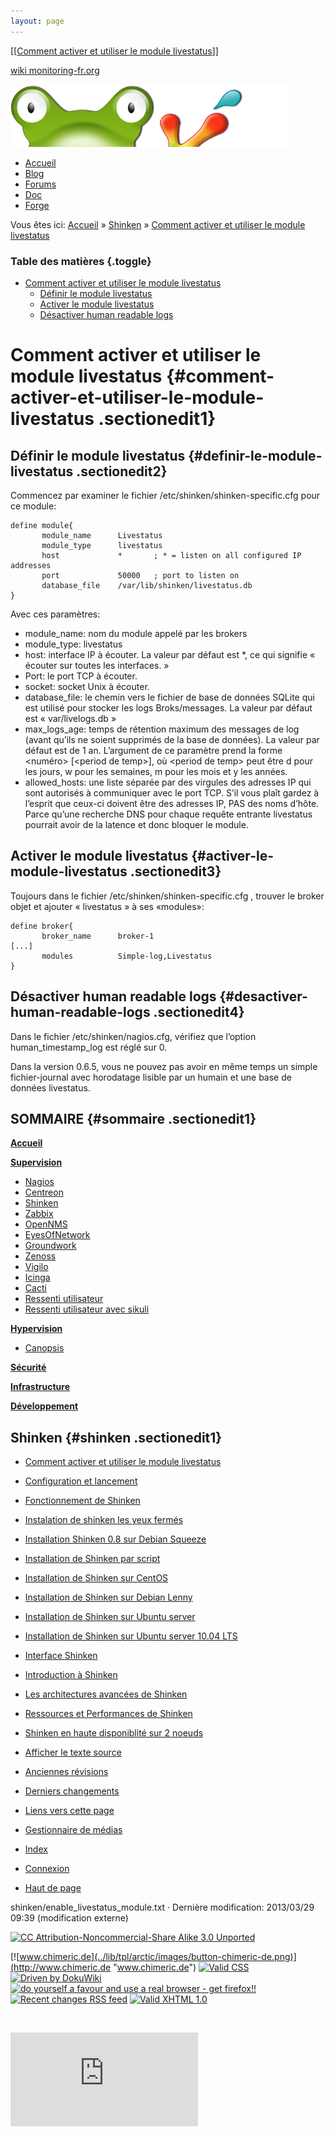 ```yaml
---
layout: page
---
```


[[[Comment activer et utiliser le module
livestatus](enable_livestatus_module@do=backlink.html)]]

[wiki monitoring-fr.org](../start.html "[ALT+H]")

![Logo Monitoring](../lib/tpl/arctic/images/logo_monitoring.png)

-   [Accueil](../index.html "Cliquez pour revenir |  l'accueil")
-   [Blog](http://www.monitoring-fr.org "Blog & News")
-   [Forums](http://forums.monitoring-fr.org "Forums")
-   [Doc](http://doc.monitoring-fr.org "Doc")
-   [Forge](https://github.com/monitoring-fr "Forge")

Vous êtes ici: [Accueil](../start.html "start") »
[Shinken](start.html "shinken:start") » [Comment activer et utiliser le
module
livestatus](enable_livestatus_module.html "shinken:enable_livestatus_module")

### Table des matières {.toggle}

-   [Comment activer et utiliser le module
    livestatus](enable_livestatus_module.html#comment-activer-et-utiliser-le-module-livestatus)
    -   [Définir le module
        livestatus](enable_livestatus_module.html#definir-le-module-livestatus)
    -   [Activer le module
        livestatus](enable_livestatus_module.html#activer-le-module-livestatus)
    -   [Désactiver human readable
        logs](enable_livestatus_module.html#desactiver-human-readable-logs)

Comment activer et utiliser le module livestatus {#comment-activer-et-utiliser-le-module-livestatus .sectionedit1}
================================================

Définir le module livestatus {#definir-le-module-livestatus .sectionedit2}
----------------------------

Commencez par examiner le fichier /etc/shinken/shinken-specific.cfg pour
ce module:

~~~~ {.code}
define module{
       module_name      Livestatus
       module_type      livestatus
       host             *       ; * = listen on all configured IP addresses
       port             50000   ; port to listen on
       database_file    /var/lib/shinken/livestatus.db
}
~~~~

Avec ces paramètres:

-   module\_name: nom du module appelé par les brokers
-   module\_type: livestatus
-   host: interface IP à écouter. La valeur par défaut est \*, ce qui
    signifie « écouter sur toutes les interfaces. »
-   Port: le port TCP à écouter.
-   socket: socket Unix à écouter.
-   database\_file: le chemin vers le fichier de base de données SQLite
    qui est utilisé pour stocker les logs Broks/messages. La valeur par
    défaut est « var/livelogs.db »
-   max\_logs\_age: temps de rétention maximum des messages de log
    (avant qu’ils ne soient supprimés de la base de données). La valeur
    par défaut est de 1 an. L’argument de ce paramètre prend la forme
    \<numéro\> [\<period de temp\>], où \<period de temp\> peut être d
    pour les jours, w pour les semaines, m pour les mois et y les
    années.
-   allowed\_hosts: une liste séparée par des virgules des adresses IP
    qui sont autorisés à communiquer avec le port TCP. S’il vous plaît
    gardez à l’esprit que ceux-ci doivent être des adresses IP, PAS des
    noms d’hôte. Parce qu’une recherche DNS pour chaque requête entrante
    livestatus pourrait avoir de la latence et donc bloquer le module.

Activer le module livestatus {#activer-le-module-livestatus .sectionedit3}
----------------------------

Toujours dans le fichier /etc/shinken/shinken-specific.cfg , trouver le
broker objet et ajouter « livestatus » à ses «modules»:

~~~~ {.code}
define broker{
       broker_name      broker-1
[...]
       modules          Simple-log,Livestatus
}
~~~~

Désactiver human readable logs {#desactiver-human-readable-logs .sectionedit4}
------------------------------

Dans le fichier /etc/shinken/nagios.cfg, vérifiez que l’option
human\_timestamp\_log est réglé sur 0.

Dans la version 0.6.5, vous ne pouvez pas avoir en même temps un simple
fichier-journal avec horodatage lisible par un humain et une base de
données livestatus.

SOMMAIRE {#sommaire .sectionedit1}
--------

**[Accueil](../start.html "start")**

**[Supervision](../supervision/start.html "supervision:start")**

-   [Nagios](../nagios/start.html "nagios:start")
-   [Centreon](../centreon/start.html "centreon:start")
-   [Shinken](start.html "shinken:start")
-   [Zabbix](../zabbix/start.html "zabbix:start")
-   [OpenNMS](../opennms/start.html "opennms:start")
-   [EyesOfNetwork](../eyesofnetwork/start.html "eyesofnetwork:start")
-   [Groundwork](../groundwork/start.html "groundwork:start")
-   [Zenoss](../zenoss/start.html "zenoss:start")
-   [Vigilo](../vigilo/start.html "vigilo:start")
-   [Icinga](../icinga/start.html "icinga:start")
-   [Cacti](../cacti/start.html "cacti:start")
-   [Ressenti
    utilisateur](../supervision/eue/start.html "supervision:eue:start")
-   [Ressenti utilisateur avec
    sikuli](../sikuli/eue/start.html "sikuli:eue:start")

**[Hypervision](../hypervision/start.html "hypervision:start")**

-   [Canopsis](../canopsis/start.html "canopsis:start")

**[Sécurité](../securite/start.html "securite:start")**

**[Infrastructure](../infra/start.html "infra:start")**

**[Développement](../dev/start.html "dev:start")**

Shinken {#shinken .sectionedit1}
-------

-   [Comment activer et utiliser le module
    livestatus](enable_livestatus_module.html "shinken:enable_livestatus_module")
-   [Configuration et
    lancement](shinken-architecture-config.html "shinken:shinken-architecture-config")
-   [Fonctionnement de
    Shinken](shinken-work.html "shinken:shinken-work")
-   [Instalation de shinken les yeux
    fermés](shinken-10min-start.html "shinken:shinken-10min-start")
-   [Installation Shinken 0.8 sur Debian
    Squeeze](shinken-debian-squeeze-install.html "shinken:shinken-debian-squeeze-install")
-   [Installation de Shinken par
    script](install-script.html "shinken:install-script")
-   [Installation de Shinken sur
    CentOS](shinken-centos-install.html "shinken:shinken-centos-install")
-   [Installation de Shinken sur Debian
    Lenny](shinken-debian-install.html "shinken:shinken-debian-install")
-   [Installation de Shinken sur Ubuntu
    server](shinken-ubuntu-install-with-nagios.html "shinken:shinken-ubuntu-install-with-nagios")
-   [Installation de Shinken sur Ubuntu server 10.04
    LTS](shinken-ubuntu-install.html "shinken:shinken-ubuntu-install")
-   [Interface Shinken](shinken-use-ui.html "shinken:shinken-use-ui")
-   [Introduction à
    Shinken](shinken-introduction.html "shinken:shinken-introduction")
-   [Les architectures avancées de
    Shinken](shinken-advanced-architecture.html "shinken:shinken-advanced-architecture")
-   [Ressources et Performances de
    Shinken](shinken-ressources.html "shinken:shinken-ressources")
-   [Shinken en haute disponiblité sur 2
    noeuds](shinken-ha-2noeuds.html "shinken:shinken-ha-2noeuds")

-   [Afficher le texte
    source](enable_livestatus_module@do=edit&rev=0.html "Afficher le texte source [V]")
-   [Anciennes
    révisions](enable_livestatus_module@do=revisions.html "Anciennes révisions [O]")
-   [Derniers
    changements](enable_livestatus_module@do=recent.html "Derniers changements [R]")
-   [Liens vers cette
    page](enable_livestatus_module@do=backlink.html "Liens vers cette page")
-   [Gestionnaire de
    médias](enable_livestatus_module@do=media.html "Gestionnaire de médias")
-   [Index](enable_livestatus_module@do=index.html "Index [X]")
-   [Connexion](enable_livestatus_module@do=login&sectok=6bca6bdf16f8880de3d6d3649db89a26.html "Connexion")
-   [Haut de
    page](enable_livestatus_module.html#dokuwiki__top "Haut de page [T]")

shinken/enable\_livestatus\_module.txt · Dernière modification:
2013/03/29 09:39 (modification externe)

[![CC Attribution-Noncommercial-Share Alike 3.0
Unported](../lib/images/license/button/cc-by-nc-sa.png)](http://creativecommons.org/licenses/by-nc-sa/3.0/)

[![www.chimeric.de](../lib/tpl/arctic/images/button-chimeric-de.png)](http://www.chimeric.de "www.chimeric.de")
[![Valid
CSS](../lib/tpl/arctic/images/button-css.png)](http://jigsaw.w3.org/css-validator/check/referer "Valid CSS")
[![Driven by
DokuWiki](../lib/tpl/arctic/images/button-dw.png)](http://wiki.splitbrain.org/wiki:dokuwiki "Driven by DokuWiki")
[![do yourself a favour and use a real browser - get
firefox!!](../lib/tpl/arctic/images/button-firefox.png)](http://www.firefox-browser.de "do yourself a favour and use a real browser - get firefox")
[![Recent changes RSS
feed](../lib/tpl/arctic/images/button-rss.png)](../feed.php "Recent changes RSS feed")
[![Valid XHTML
1.0](../lib/tpl/arctic/images/button-xhtml.png)](http://validator.w3.org/check/referer "Valid XHTML 1.0")

![](../lib/exe/indexer.php@id=shinken%253Aenable_livestatus_module&1424859529)

![](http://analytics.monitoring-fr.org/piwik.php?idsite=2)
